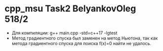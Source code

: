 # cpp_msu Task2 BelyankovOleg 518/2
- Для компиляции: g++ main.cpp -std=c++17 -lgtest
- Метод градиентного спуска был заменен на метод Ньютона, так как метода градиентного спуска для поиска f(x)=0 найти не удалось.